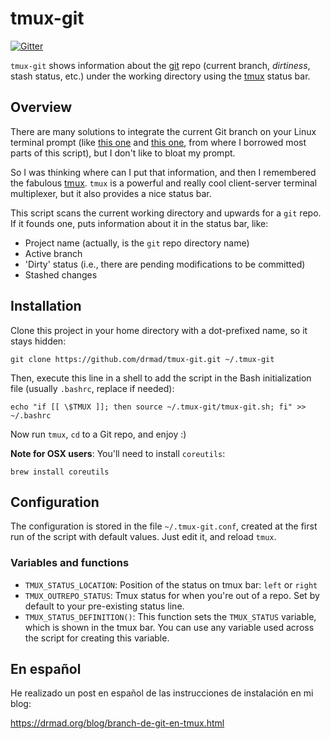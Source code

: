 # tmux-git

[![Gitter](https://img.shields.io/gitter/room/nwjs/nw.js.svg)](https://gitter.im/drmad/tmux-git)

`tmux-git` shows information about the [git](https://git-scm.com/) repo (current branch, *dirtiness*,
stash status, etc.) under the working directory using the [tmux][3] status bar.

## Overview

There are many solutions to integrate the current Git branch on your Linux terminal
prompt (like [this one][1] and [this one][2], from where I borrowed most parts of
this script), but I don't like to bloat my prompt.

So I was thinking where can I put that information, and then I remembered the
fabulous [tmux][3]. `tmux` is a powerful and really cool client-server terminal
multiplexer, but it also provides a nice status bar.

This script scans the current working directory and upwards for a `git` repo.
If it founds one, puts information about it in the status bar, like:

* Project name (actually, is the `git` repo directory name)
* Active branch
* 'Dirty' status (i.e., there are pending modifications to be committed)
* Stashed changes

## Installation

Clone this project in your home directory with a dot-prefixed name, so it stays
hidden:

    git clone https://github.com/drmad/tmux-git.git ~/.tmux-git

Then, execute this line in a shell to add the script in the Bash initialization
file (usually `.bashrc`, replace if needed):

    echo "if [[ \$TMUX ]]; then source ~/.tmux-git/tmux-git.sh; fi" >> ~/.bashrc

Now run `tmux`, `cd` to a Git repo, and enjoy :)

**Note for OSX users**: You'll need to install `coreutils`:

    brew install coreutils

## Configuration

The configuration is stored in the file `~/.tmux-git.conf`, created at the first
run of the script with default values. Just edit it, and reload `tmux`.

### Variables and functions

* `TMUX_STATUS_LOCATION`: Position of the status on tmux bar: `left` or `right`
* `TMUX_OUTREPO_STATUS`: Tmux status for when you're out of a repo. Set by
  default to your pre-existing status line.
* `TMUX_STATUS_DEFINITION()`: This function sets the `TMUX_STATUS` variable, which
  is shown in the tmux bar. You can use any variable used across the script for
  creating this variable.

## En español

He realizado un post en español de las instrucciones de instalación en mi blog:

https://drmad.org/blog/branch-de-git-en-tmux.html

[1]: https://github.com/jimeh/git-aware-prompt
[2]: http://aaroncrane.co.uk/2009/03/git_branch_prompt/
[3]: https://github.com/tmux/tmux
